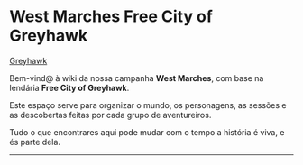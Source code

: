 
# ️West Marches  Free City of Greyhawk

[Greyhawk](greyhawk.jpg)

Bem-vind@ à wiki da nossa campanha **West Marches**, com base na lendária **Free City of Greyhawk**.

Este espaço serve para organizar o mundo, os personagens, as sessões e as descobertas feitas por cada grupo de aventureiros.

Tudo o que encontrares aqui pode mudar com o tempo  a história é viva, e és parte dela.

---





















